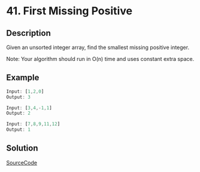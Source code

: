 # 41. First Missing Positive

## Description

Given an unsorted integer array, find the smallest missing positive integer.

Note: Your algorithm should run in O(n) time and uses constant extra space.

## Example

```javascript
Input: [1,2,0]
Output: 3
```

```javascript
Input: [3,4,-1,1]
Output: 2
```

```javascript
Input: [7,8,9,11,12]
Output: 1
```

## Solution

[SourceCode](./solution.js)